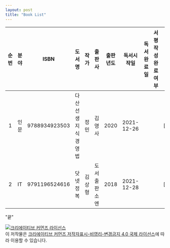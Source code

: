 ```yaml
---
layout: post
title: "Book List"
---
```


|순번|분야|ISBN|도서명|작가|출판사|출판년도|독서시작일|독서완료일|서평작성완료여부|[]|
|:-:|:-:|:-:|:-:|:-:|:-:|:-:|:-:|:-:|:-:|:-:|
|1|인문|9788934923503|다산선생 지식경영법|정민|김영사|2020|2021-12-26|||[x]|
|2|IT|9791196524616|닷넷 정복|김상형|도서출판<br> 소엔|2018|2021-12-28|||[o]|


"끝"

<a rel="license" href="http://creativecommons.org/licenses/by-nc-nd/4.0/"><img alt="크리에이티브 커먼즈 라이선스" style="border-width:0" src="https://i.creativecommons.org/l/by-nc-nd/4.0/88x31.png" /></a><br />이 저작물은 <a rel="license" href="http://creativecommons.org/licenses/by-nc-nd/4.0/">크리에이티브 커먼즈 저작자표시-비영리-변경금지 4.0 국제 라이선스</a>에 따라 이용할 수 있습니다.







